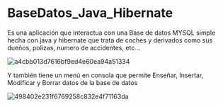# BaseDatos_Java_Hibernate
Es una aplicación que interactua con una Base de datos MYSQL simple hecha con java y hibernate que trata de coches y derivados como sus dueños, polizas, numero de accidentes, etc...

![a4cbb013d7616bf9ed4e60ea94a51334](https://github.com/ShepiJ/BaseDatos_Java_Hibernate/assets/127141346/75021e74-e15b-4846-8c32-4464146d6342)

Y también tiene un menú en consola que permite Enseñar, Insertar, Modificar y Borrar datos de la base de datos

![498402e231f6769258c832e4f71163da](https://github.com/ShepiJ/BaseDatos_Java_Hibernate/assets/127141346/7055bda6-d826-4723-a345-91d406e5ad36)
